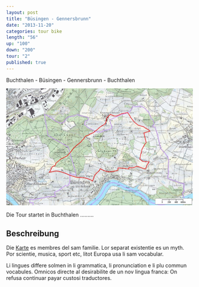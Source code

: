 ```yaml
---
layout: post
title: "Büsingen - Gennersbrunn"
date: "2013-11-20"
categories: tour bike
length: "56"
up: "100"
down: "200"
tour: "2"
published: true
---
```


Buchthalen - Büsingen - Gennersbrunn - Buchthalen 

![buesingen-gennersbrunn](/images/buesingen-gennersbrunn.jpg)

Die Tour startet in Buchthalen .........

## Beschreibung
Die [Karte](/downloads/buesingen_gennersbrunn.pdf) es membres del sam familie. Lor separat existentie es un myth. Por scientie, musica, sport etc, litot Europa usa li sam vocabular.

Li lingues differe solmen in li grammatica, li pronunciation e li plu commun vocabules. Omnicos directe al desirabilite de un nov lingua franca: On refusa continuar payar custosi traductores.